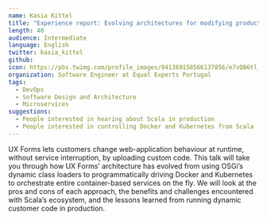 ```yaml
---
name: Kasia Kittel
title: "Experience report: Evolving architectures for modifying production code at runtime"
length: 40
audience: Intermediate
language: English
twitter: kasia_kittel
github: 
icon: https://pbs.twimg.com/profile_images/941369158566137856/e7vQB6tl_400x400.jpg
organization: Software Engineer at Equal Experts Portugal
tags:
  - DevOps
  - Software Design and Architecture
  - Microservices
suggestions:
  - People interested in hearing about Scala in production
  - People interested in controlling Docker and Kubernetes from Scala
---
```

UX Forms lets customers change web-application behaviour at runtime, without service interruption, by uploading custom code. This talk will take you through how UX Forms’ architecture has evolved from using OSGi’s dynamic class loaders to programmatically driving Docker and Kubernetes to orchestrate entire container-based services on the fly. We will look at the pros and cons of each approach, the benefits and challenges encountered with Scala’s ecosystem, and the lessons learned from running dynamic customer code in production.